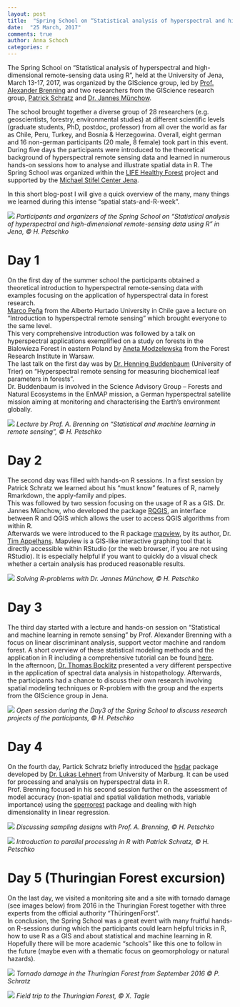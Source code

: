 ```yaml
---
layout: post
title:  "Spring School on “Statistical analysis of hyperspectral and high-dimensional remote-sensing data using R”: a report"
date:  "25 March, 2017"
comments: true
author: Anna Schoch
categories: r
---
```


The Spring School on “Statistical analysis of hyperspectral and high-dimensional remote-sensing data using R”, held at the University of Jena, March 13-17, 2017, was organized by the GIScience group, led by [Prof. Alexander Brenning](http://www.geographie.uni-jena.de/Brenning.html) and two researchers from the GIScience research group, [Patrick Schratz](https://pat-s.github.io/) and [Dr. Jannes Münchow](http://www.geographie.uni-jena.de/Muenchow.html).  

The school brought together a diverse group of 28 researchers (e.g. geoscientists, forestry, environmental studies) at different scientific levels (graduate students, PhD, postdoc, professor) from all over the world as far as Chile, Peru, Turkey, and Bosnia & Herzegowina. Overall, eight german and 16 non-german participants (20 male, 8 female) took part in this event. During five days the participants were introduced to the theoretical background of hyperspectral remote sensing data and learned in numerous hands-on sessions how to analyse and illustrate spatial data in R. The Spring School was organized within the [LIFE Healthy Forest](http://www.lifehealthyforest.com/) project and supported by the [Michael Stifel Center Jena](http://www.mscj.uni-jena.de/).  

In this short blog-post I will give a quick overview of the many, many things we learned during this intense “spatial stats-and-R-week”.

![](/images/spring-school-jena1.jpg)
*Participants and organizers of the Spring School on “Statistical analysis of hyperspectral and high-dimensional remote-sensing data using R” in Jena, © H. Petschko*

# Day 1

On the first day of the summer school the participants obtained a theoretical introduction to hyperspectral remote-sensing data with examples focusing on the application of hyperspectral data in forest research.  
[Marco Peña](http://geografia.uahurtado.cl/index.php/2013/04/08/marco-pena/) from the Alberto Hurtado University in Chile gave a lecture on “Introduction to hyperspectral remote sensing” which brought everyone to the same level.  
This very comprehensive introduction was followed by a talk on hyperspectral applications exemplified on a study on forests in the Bialowieza Forest in eastern Poland by [Aneta Modzelewska](https://www.ibles.pl/en/web/guest/searchresult2?p_p_id=62_INSTANCE_4tsRtmXIKRuY&p_p_mode=view&_62_INSTANCE_4tsRtmXIKRuY_struts_action=/journal_articles/view&_62_INSTANCE_4tsRtmXIKRuY_groupId=10180&_62_INSTANCE_4tsRtmXIKRuY_articleId=6409308&indexMode=true&group=10180&highlighting=Modzelewska) from the Forest Research Institute in Warsaw.  
The last talk on the first day was by [Dr. Henning Buddenbaum](https://www.uni-trier.de/index.php?id=49651) (University of Trier) on “Hyperspectral remote sensing for measuring biochemical leaf parameters in forests”.  
Dr. Buddenbaum is involved in the Science Advisory Group – Forests and Natural Ecosystems in the EnMAP mission, a German hyperspectral satellite mission aiming at monitoring and characterising the Earth’s environment globally.

![](/images/spring-school-jena6.jpg)
*Lecture by Prof. A. Brenning on “Statistical and machine learning in remote sensing”, © H. Petschko*

# Day 2

The second day was filled with hands-on R sessions. In a first session by Patrick Schratz we learned about his “must know” features of R, namely Rmarkdown, the apply-family and pipes.  
This was followed by two session focusing on the usage of R as a GIS. Dr. Jannes Münchow, who developed the package [RQGIS](http://jannes-m.github.io/RQGIS/index.html), an interface between R and QGIS which allows the user to access QGIS algorithms from within R.  
Afterwards we were introduced to the R package [mapview](https://github.com/environmentalinformatics-marburg/mapview), by its author, Dr. [Tim Appelhans](https://github.com/tim-salabim). 
Mapview is a GIS-like interactive graphing tool that is directly accessible within RStudio (or the web browser, if you are not using RStudio). 
It is especially helpful if you want to quickly do a visual check whether a certain analysis has produced reasonable results.

![](/images/spring-school-jena2.jpg)
*Solving R-problems with Dr. Jannes Münchow, © H. Petschko*

# Day 3

The third day started with a lecture and hands-on session on “Statistical and machine learning in remote sensing” by Prof. Alexander Brenning with a focus on linear discriminant analysis, support vector machine and random forest. 
A short overview of these statistical modeling methods and the application in R including a comprehensive tutorial can be found [here](http://r-spatial.org/r/2017/03/13/sperrorest-update.html).  
In the afternoon, [Dr. Thomas Bocklitz](https://www.ipc.uni-jena.de/members.php?lang=en&id=14) presented a very different perspective in the application of spectral data analysis in histopathology. Afterwards, the participants had a chance to discuss their own research involving spatial modeling techniques or R-problem with the group and the experts from the GIScience group in Jena.

![](/images/spring-school-jena3.jpg)
*Open session during the Day3 of the Spring School to discuss research projects of the participants, © H. Petschko*

# Day 4

On the fourth day, Partick Schratz briefly introduced the [hsdar](https://cran.r-project.org/web/packages/hsdar/vignettes/Hsdar-intro.pdf) package developed by [Dr. Lukas Lehnert](https://www.uni-marburg.de/fb19/fachgebiete/klimageographie/lehnertl/) from University of Marburg. It can be used for processing and analysis on hyperspectral data in R.  
Prof. Brenning focused in his second session further on the assessment of model accuracy (non-spatial and spatial validation methods, variable importance) using the [sperrorest](https://pat-s.github.io/sperrorest/index.html) package and dealing with high dimensionality in linear regression.

![](/images/spring-school-jena4.jpg)
*Discussing sampling designs with Prof. A. Brenning, © H. Petschko*

![](/images/spring-school-jena5.jpg)
*Introduction to parallel processing in R with Patrick Schratz, © H. Petschko*

# Day 5 (Thuringian Forest excursion)

On the last day, we visited a monitoring site and a site with tornado damage (see images below) from 2016 in the Thuringian Forest together with three experts from the official authority “ThüringenForst”.  
In conclusion, the Spring School was a great event with many fruitful hands-on R-sessions during which the participants could learn helpful tricks in R, how to use R as a GIS and about statistical and machine learning in R. Hopefully there will be more academic “schools” like this one to follow in the future (maybe even with a thematic focus on geomorphology or natural hazards).


![](/images/spring-school-jena7.jpg)
*Tornado damage in the Thuringian Forest from September 2016 © P. Schratz*

![](/images/spring-school-jena8.jpg)
*Field trip to the Thuringian Forest, © X. Tagle*
